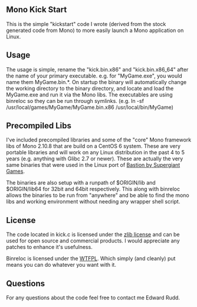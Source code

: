 Mono Kick Start
---------------

This is the simple "kickstart" code I wrote (derived from the stock generated code from Mono)
to more easily launch a Mono application on Linux.

Usage
-----

The usage is simple, rename the "kick.bin.x86" and "kick.bin.x86_64" after the name of your
primary executable.  e.g. for "MyGame.exe", you would name them MyGame.bin.*. On startup
the binary will automatically change the working directory to the binary directory, 
and locate and load the MyGame.exe and run it via the Mono libs. The executables are using
binreloc so they can be run through symlinks.  (e.g. ln -sf /usr/local/games/MyGame/MyGame.bin.x86
/usr/local/bin/MyGame)

Precompiled Libs
----------------

I've included precompiled libraries and some of the "core" Mono framework libs of Mono 2.10.8
that are build on a CentOS 6 system.  These are very portable libraries and will work on any
Linux distribution in the past 4 to 5 years (e.g. anything with Glibc 2.7 or newer).  These are
actually the very same binaries that were used in the Linux port of [Bastion by Supergiant Games](http://supergiantgames.com/?page_id=242).

The binaries are also setup with a runpath of \$ORIGIN/lib and \$ORIGIN/lib64 for 32bit and 64bit
respectively.  This along with binreloc allows the binaries to be run from "anywhere" and be able
to find the mono libs and working environment without needing any wrapper shell script.

License
-------

The code located in kick.c is licensed under the [zlib license](http://opensource.org/licenses/Zlib)
and can be used for open source and commercial products.  I would appreciate any patches to enhance
it's usefulness.

Binreloc is licensed under the [WTFPL](http://sam.zoy.org/wtfpl/).  Which simply (and cleanly) put
means you can do whatever you want with it.

Questions
---------

For any questions about the code feel free to contact me Edward Rudd.
